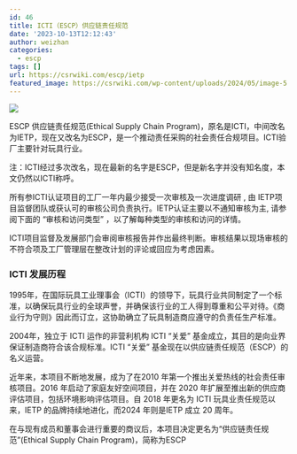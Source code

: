 ```yaml
---
id: 46
title: ICTI（ESCP）供应链责任规范
date: '2023-10-13T12:12:43'
author: weizhan
categories:
  - escp
tags: []
url: https://csrwiki.com/escp/ietp
featured_image: https://csrwiki.com/wp-content/uploads/2024/05/image-5.png
---
```


![](https://csrwiki.com/wp-content/uploads/2024/05/image-5.png)

ESCP 供应链责任规范(Ethical Supply Chain Program)，原名是ICTI，中间改名为IETP，现在又改名为ESCP，是一个推动责任采购的社会责任合规项目。ICTI验厂主要针对玩具行业。

注：ICTI经过多次改名，现在最新的名字是ESCP，但是新名字并没有知名度，本文仍然以ICTI称呼。

所有参ICTI认证项目的工厂一年内最少接受一次审核及一次进度调研 , 由 IETP项目监督团队或获认可的审核公司负责执行。IETP认证主要以不通知审核为主, 请参阅下面的 “审核和访问类型” ，以了解每种类型的审核和访问的详情。

ICTI项目监督及发展部门会审阅审核报告并作出最终判断。审核结果以现场审核的不符合项及工厂管理层在整改计划的评论或回应为考虑因素。

### ICTI 发展历程

1995年，在国际玩具工业理事会（ICTI）的领导下，玩具行业共同制定了一个标准，以确保玩具行业的全球声誉，并确保该行业的工人得到尊重和公平对待。《商业行为守则》因此而订立，这协助确立了玩具制造商应遵守的负责任生产标准。

2004年，独立于 ICTI 运作的非营利机构 ICTI “关爱” 基金成立，其目的是向业界保证制造商符合该合规标准。ICTI “关爱” 基金现在以供应链责任规范（ESCP）的名义运营。

近年来，本项目不断地发展，成为了在2010 年第一个推出关爱热线的社会责任审核项目。2016 年启动了家庭友好空间项目，并在 2020 年扩展至推出新的供应商评估项目，包括环境影响评估项目。自 2018 年更名为 ICTI 玩具业责任规范以来，IETP 的品牌持续地进化，而2024 年则是IETP 成立 20 周年。

在与现有成员和董事会进行重要的商议后，本项目决定更名为“供应链责任规范”(Ethical Supply Chain Program)，简称为ESCP
